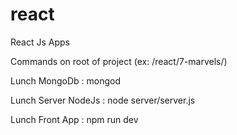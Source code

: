 # react
React Js Apps

Commands on root of project (ex: /react/7-marvels/)

Lunch MongoDb : mongod

Lunch Server NodeJs : node server/server.js

Lunch Front App : npm run dev